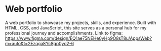# Web portfolio
A web portfolio to showcase my projects, skills, and experience. Built with HTML, CSS, and JavaScript, this site serves as a personal hub for my professional journey and accomplishments.
Link to figma: https://www.figma.com/design/EQ1ae75NEHe0yHp9O8sT8u/AppsWeb?m=auto&t=2Ezqga8Yc8gp0yo2-6
